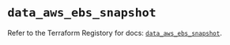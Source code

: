 # `data_aws_ebs_snapshot`

Refer to the Terraform Registory for docs: [`data_aws_ebs_snapshot`](https://registry.terraform.io/providers/hashicorp/aws/5.8.0/docs/data-sources/ebs_snapshot).
